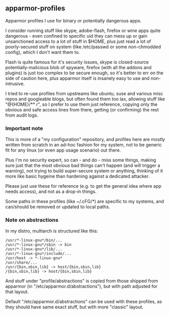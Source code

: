 apparmor-profiles
--------------------

Apparmor profiles I use for binary or potentially dangerous apps.

I consider running stuff like skype, adobe-flash, firefox or wine apps quite
dangerous - even confined to specific uid they can mess up or gain unsanctioned
access to a lot of stuff in $HOME, plus just read a lot of poorly-secured stuff
on system (like /etc/passwd or some non-chmodded config), which I don't want
them to.

Flash is quite famous for it's security issues, skype is closed-source
potentially-malicious blob of spyware, firefox (with all the addons and plugins)
is just too complex to be secure enough, so it's better to err on the side of
caution here, plus apparmor itself is insanely easy to use and non-intrusive.

I tried to re-use profiles from upstreams like ubuntu, suse and various misc
repos and googleable blogs, but often found them too lax, allowing stuff like
"@{HOME}/** r", so I prefer to use them just reference, copying only the obvious
and safe access lines from there, getting (or confirming) the rest from audit
logs.

### Important note

This is more of a "my configuration" repository, and profiles here are mostly
written from scratch in an ad-hoc fashion for my system, not to be generic fit
for any linux (or even app usage scenario) out there.

Plus I'm no security expert, so can - and do - miss some things, making sure
just that the most obvious bad things can't happen (and will trigger a warning),
not trying to build super-secure system or anything, thinking of it more like
basic hygeine than hardening against a dedicated attacker.

Please just use these for reference (e.g. to get the general idea where app
needs access), and not as a drop-in things.

Some paths in these profiles (like ~/.cFG/*) are specific to my systems, and
can/should be removed or updated to local paths.

### Note on abstractions

In my distro, multiarch is structured like this:

	/usr/*-linux-gnu*/bin/...
	/usr/*-linux-gnu*/sbin -> bin
	/usr/*-linux-gnu*/lib/...
	/usr/*-linux-gnu*/include/...
	/usr/host -> *-linux-gnu*
	/usr/share/...
	/usr/{bin,sbin,lib} -> host/{bin,sbin,lib}
	/{bin,sbin,lib} -> host/{bin,sbin,lib}

And stuff under "profile/abstractions" is copied from those shipped from
apparmor (in "/etc/apparmor.d/abstractions"), but with path adjusted for that layout.

Default "/etc/apparmor.d/abstractions" can be used with these profiles, as they
should have same exact stuff, but with more "classic" layout.
